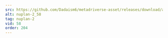 ```yaml
---
src: https://github.com/Dadaism6/metadriverse-asset/releases/download/assetsv1.0.2/nuplan-2_58.mp4
alt: nuplan-2_58
tag: nuplan-2
vid: 58
order: 204
---
```

